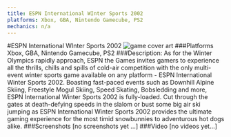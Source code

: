 ```yaml
---
title: ESPN International WInter Sports 2002
platforms: Xbox, GBA, Nintendo Gamecube, PS2
mechanics: n/a
---
```

#ESPN International WInter Sports 2002
![game cover art](//images.igdb.com/igdb/image/upload/t_cover_big/un40f6brenljnqmoiuhl.jpg "Logo Title Text 1")
###Platforms
Xbox, GBA, Nintendo Gamecube, PS2
###Description:
As for the Winter Olympics rapidly approach, ESPN the Games invites gamers to experience all the thrills, chills and spills of cold-air competition with the only multi-event winter sports game available on any platform - ESPN International Winter Sports 2002. Boasting fast-paced events such as Downhill Alpine Skiing, Freestyle Mogul Skiing, Speed Skating, Bobsledding and more, ESPN International Winter Sports 2002 is fully-loaded. Cut through the gates at death-defying speeds in the slalom or bust some big air ski jumping as ESPN International Winter Sports 2002 provides the ultimate gaming experience for the most timid snowbunnies to adventurous hot dogs alike.
###Screenshots
[no screenshots yet ...]
###Video
[no videos yet...]
